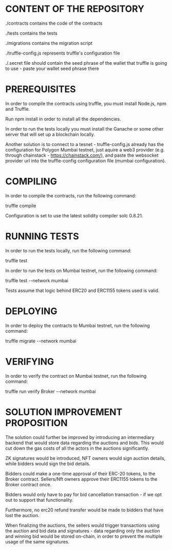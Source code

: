 # CONTENT OF THE REPOSITORY

./contracts contains the code of the contracts

./tests contains the tests

./migrations contains the migration script

./truffle-config.js represents truffle's configuration file

./.secret file should contain the seed phrase of the wallet that truffle is going to use - paste your wallet seed phrase there

# PREREQUISITES

In order to compile the contracts using truffle, you must install Node.js, npm and Truffle.

Run npm install in order to install all the dependencies.

In order to run the tests locally you must install the Ganache or some other server that will set up a blockchain locally.

Another solution is to connect to a tesnet - truffle-config.js already has the configuration for Polygon Mumbai testnet, just aquire a web3 provider (e.g. through chainstack - https://chainstack.com/), and paste the websocket provider url into the truffle-config configuration file (mumbai configuration).

# COMPILING 

In order to compile the contracts, run the following command:

truffle compile

Configuration is set to use the latest solidity compiler solc 0.8.21.

# RUNNING TESTS

In order to run the tests locally, run the following command:

truffle test

In order to run the tests on Mumbai testnet, run the following command:

truffle test --network mumbai

Tests assume that logic behind ERC20 and ERC1155 tokens used is valid.

# DEPLOYING

In order to deploy the contracts to Mumbai testnet, run the following command:

truffle migrate --network mumbai

# VERIFYING

In order to verify the contract on Mumbai testnet, run the following command:

truffle run verify Broker --network mumbai       

# SOLUTION IMPROVEMENT PROPOSITION

The solution could further be improved by introducing an intermediary backend that would store data regarding the auctions and bids. This would cut down the gas costs of all the actors in the auctions significantly. 

ZK signatures would be introduced, NFT owners would sign auction details, while bidders would sign the bid details.

Bidders could make a one-time approval of their ERC-20 tokens, to the Broker contract.
Sellers/Nft owners approve their ERC1155 tokens to the Broker contract once. 

Bidders would only have to pay for bid cancellation transaction - if we opt out to support that functionality.

Furthermore, no erc20 refund transfer would be made to bidders that have lost the auction.

When finalizing the auctions, the sellers would trigger transactions using the auction and bid data and signatures - data regarding only the auction and winning bid would be stored on-chain, in order to prevent the multiple usage of the same signatures. 
